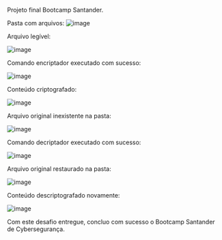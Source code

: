 Projeto final Bootcamp Santander.

Pasta com arquivos:
![image](https://github.com/user-attachments/assets/96ffee6e-f0ad-4fab-a760-204e698e1cbf)

Arquivo legível:

![image](https://github.com/user-attachments/assets/f1b7069e-9db3-468e-8ce4-7d967f761076)

Comando encriptador executado com sucesso:

![image](https://github.com/user-attachments/assets/f3ec852a-a5bf-4f1c-9f1d-dc8509e4ae0f)

Conteúdo criptografado:

![image](https://github.com/user-attachments/assets/c7eff883-b225-4c13-8647-daa5e13d1760)

Arquivo original inexistente na pasta:

![image](https://github.com/user-attachments/assets/f08ae4d1-ba17-4f0f-9924-ca5b97671b47)

Comando decriptador executado com sucesso:

![image](https://github.com/user-attachments/assets/5bb3899d-642f-4a3a-848d-56f1351cb316)

Arquivo original restaurado na pasta:

![image](https://github.com/user-attachments/assets/5fbb6484-8eac-49b2-a39d-ae9870057ac5)

Conteúdo descriptografado novamente:

![image](https://github.com/user-attachments/assets/34c0fb83-f546-44d1-8b72-163837c6d691)

Com este desafio entregue, concluo com sucesso o Bootcamp Santander de Cybersegurança.
